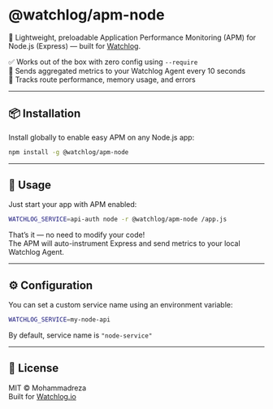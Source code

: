 
# @watchlog/apm-node

🎯 Lightweight, preloadable Application Performance Monitoring (APM) for Node.js (Express) — built for [Watchlog](https://watchlog.io).

✅ Works out of the box with zero config using `--require`  
📡 Sends aggregated metrics to your Watchlog Agent every 10 seconds  
🧠 Tracks route performance, memory usage, and errors  

---

## 📦 Installation

Install globally to enable easy APM on any Node.js app:

```bash
npm install -g @watchlog/apm-node
```

---

## 🚀 Usage

Just start your app with APM enabled:

```bash
WATCHLOG_SERVICE=api-auth node -r @watchlog/apm-node /app.js

```

That’s it — no need to modify your code!  
The APM will auto-instrument Express and send metrics to your local Watchlog Agent.

---

## ⚙️ Configuration

You can set a custom service name using an environment variable:

```bash
WATCHLOG_SERVICE=my-node-api
```

By default, service name is `"node-service"`

---

## 📝 License

MIT © Mohammadreza  
Built for [Watchlog.io](https://watchlog.io)
